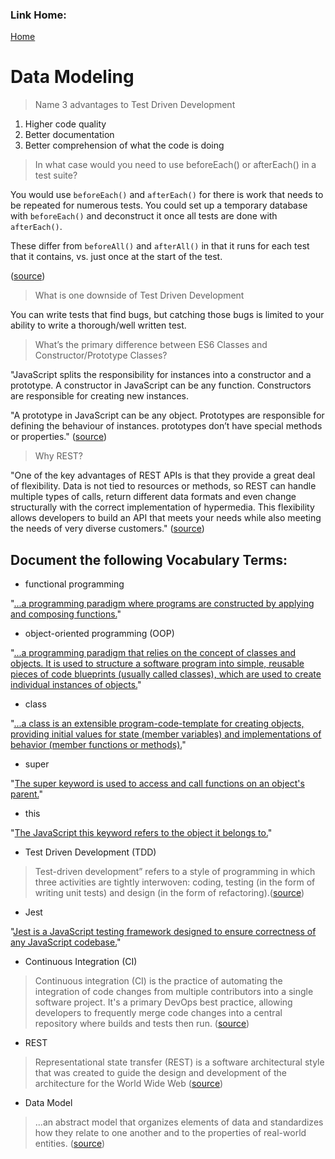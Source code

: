 ### Link Home:
[Home](README.md)

# Data Modeling 


> Name 3 advantages to Test Driven Development

1. Higher code quality
2. Better documentation
3. Better comprehension of what the code is doing


> In what case would you need to use beforeEach() or afterEach() in a test suite?

You would use `beforeEach()` and `afterEach()` for there is work that needs to be repeated for numerous tests. You could set up a temporary database with `beforeEach()` and deconstruct it once all tests are done with `afterEach()`. 

These differ from `beforeAll()` and `afterAll()` in that it runs for each test that it contains, vs. just once at the start of the test. 

([source](https://jestjs.io/docs/setup-teardown))

> What is one downside of Test Driven Development

You can write tests that find bugs, but catching those bugs is limited to your ability to write a thorough/well written test.

> What’s the primary difference between ES6 Classes and Constructor/Prototype Classes?

"JavaScript splits the responsibility for instances into a constructor and a prototype. A constructor in JavaScript can be any function. Constructors are responsible for creating new instances.

"A prototype in JavaScript can be any object. Prototypes are responsible for defining the behaviour of instances. prototypes don’t have special methods or properties." ([source](https://raganwald.com/2013/02/10/prototypes.html))


> Why REST?

"One of the key advantages of REST APIs is that they provide a great deal of flexibility. Data is not tied to resources or methods, so REST can handle multiple types of calls, return different data formats and even change structurally with the correct implementation of hypermedia. This flexibility allows developers to build an API that meets your needs while also meeting the needs of very diverse customers." ([source](https://www.mulesoft.com/resources/api/restful-api))


## Document the following Vocabulary Terms:

- functional programming

"[...a programming paradigm where programs are constructed by applying and composing functions.](https://en.wikipedia.org/wiki/Functional_programming)"

- object-oriented programming (OOP)

"[...a programming paradigm that relies on the concept of classes and objects. It is used to structure a software program into simple, reusable pieces of code blueprints (usually called classes), which are used to create individual instances of objects.](https://www.google.com/url?sa=t&rct=j&q=&esrc=s&source=web&cd=&cad=rja&uact=8&ved=2ahUKEwj68eORlKDxAhVhJzQIHVrJAB4QFjACegQICRAD&url=https%3A%2F%2Fwww.educative.io%2Fblog%2Fobject-oriented-programming&usg=AOvVaw31e0xi5vnmMV2KloDcttfr)"

- class

"[...a class is an extensible program-code-template for creating objects, providing initial values for state (member variables) and implementations of behavior (member functions or methods).](https://en.wikipedia.org/wiki/Class_(computer_programming))"

- super

"[The super keyword is used to access and call functions on an object's parent.](https://developer.mozilla.org/en-US/docs/Web/JavaScript/Reference/Operators/super)"

- this

"[The JavaScript this keyword refers to the object it belongs to.](https://www.w3schools.com/js/js_this.asp)"

- Test Driven Development (TDD)
  
> Test-driven development” refers to a style of programming in which three activities are tightly interwoven: coding, testing (in the form of writing unit tests) and design (in the form of refactoring).([source](https://www.agilealliance.org/glossary/tdd/#q=~(infinite~false~filters~(postType~(~'page~'post~'aa_book~'aa_event_session~'aa_experience_report~'aa_glossary~'aa_research_paper~'aa_video)~tags~(~'tdd))~searchTerm~'~sort~false~sortDirection~'asc~page~1)))

- Jest

"[Jest is a JavaScript testing framework designed to ensure correctness of any JavaScript codebase.](https://jestjs.io/)"

- Continuous Integration (CI)

> Continuous integration (CI) is the practice of automating the integration of code changes from multiple contributors into a single software project. It's a primary DevOps best practice, allowing developers to frequently merge code changes into a central repository where builds and tests then run. ([source](https://www.atlassian.com/continuous-delivery/continuous-integration))

- REST

> Representational state transfer (REST) is a software architectural style that was created to guide the design and development of the architecture for the World Wide Web ([source](https://en.wikipedia.org/wiki/Representational_state_transfer))

- Data Model

> ...an abstract model that organizes elements of data and standardizes how they relate to one another and to the properties of real-world entities. ([source](https://en.wikipedia.org/wiki/Data_model))
